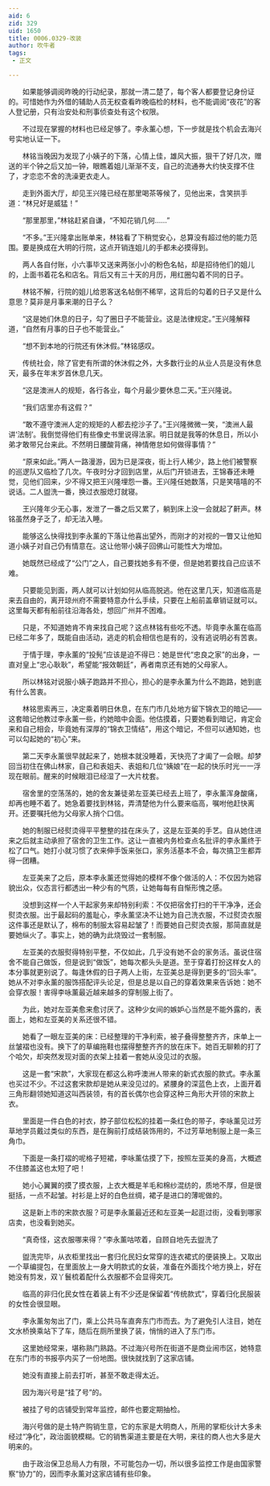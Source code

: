 ```yaml
---
aid: 6
zid: 329
uid: 1650
title: 0006.0329-改装
author: 吹牛者
tags: 
 - 正文

---
```




　　如果能够调阅昨晚的行动纪录，那就一清二楚了，每个客人都要登记身份证的。可惜她作为外借的辅助人员无权查看昨晚临检的材料，也不能调阅“夜花”的客人登记册，只有治安处和刑事侦查处有这个权限。

　　不过现在掌握的材料也已经足够了。李永薰心想，下一步就是找个机会去海兴号实地认证一下。

　　林铭当晚因为发现了小姨子的下落，心情上佳，雄风大振，狠干了好几次，赠送的半个钟之后又加一钟，眼瞧着姐儿渐渐不支，自己的流通券大约快支撑不住了，才恋恋不舍的洗澡更衣走人。

　　走到外面大厅，却见王兴隆已经在那里喝茶等候了，见他出来，含笑拱手道：“林兄好是威猛！”

　　“那里那里，”林铭赶紧自谦，“不知花销几何……”

　　“不多。”王兴隆拿出账单来，林铭看了下稍觉安心，总算没有超过他的能力范围。要是换成在大明的行院，这点开销连姐儿的手都未必摸得到。

　　两人各自付账，小六事毕又送来两张小小的粉色名帖，却是招待他们的姐儿的，上面书着花名和店名。背后又有三十天的月历，用红圈勾着不同的日子。

　　林铭不解，行院的姐儿给恩客送名帖倒不稀罕，这背后的勾着的日子又是什么意思？莫非是月事来潮的日子么？

　　“这是她们休息的日子，勾了圈日子不能营业。这是法律规定。”王兴隆解释道，“自然有月事的日子也不能营业。”

　　“想不到本地的行院还有休沐假。”林铭感叹。

　　传统社会，除了官吏有所谓的休沐假之外，大多数行业的从业人员是没有休息天，最多在年末岁首休息几天。

　　“这是澳洲人的规矩，各行各业，每个月最少要休息二天。”王兴隆说。

　　“我们店里亦有这假？”

　　“敢不遵守澳洲人定的规矩的人都去挖沙子了。”王兴隆微微一笑，“澳洲人最讲‘法制’。我倒觉得他们有些像史书里说得法家。明日就是我等的休息日，所以小弟才敢带兄台来此。不然明日腰酸背痛，神情倦怠如何做得事情？”

　　“原来如此。”两人一路漫游，因为已是深夜，街上行人稀少，路上他们被警察的巡逻队又临检了几次。午夜时分才回到店里，从后门开锁进去，王锦春还未睡觉，见他们回来，少不得又把王兴隆埋怨一番。王兴隆任她数落，只是笑嘻嘻的不说话。二人盥洗一番，换过衣服熄灯就寝。

　　王兴隆年少无心事，发泄了一番之后又累了，躺到床上没一会就起了鼾声。林铭虽然身子乏了，却无法入睡。

　　能够这么快得找到李永薰的下落让他喜出望外，而刚才的对视的一瞥又让他知道小姨子对自己仍有情意在。这让他带小姨子回佛山可能性大为增加。

　　她既然已经成了“公门”之人，自己要找她多有不便，但是她若要找自己应该不难。

　　只要能见到面，两人就可以计划如何从临高脱逃。他在这里几天，知道临高是来去自由的，离开琼州府不需要特意办什么手续，只要在上船前盖章销证就可以。这里每天都有船前往沿海各处，想回广州并不困难。

　　只是，不知道她肯不肯来找自己呢？这点林铭有些吃不透。毕竟李永薰在临高已经二年多了，既能自由活动，逃走的机会相信也是有的，没有逃说明必有苦衷。

　　于情于理，李永薰的“投髡”应该是迫不得已：她是世代“忠良之家”的出身，一直对皇上“忠心耿耿”，希望能“报效朝廷”，再者南京还有她的父母家人。

　　所以林铭对说服小姨子跑路并不担心，担心的是李永薰为什么不跑路，她到底有什么苦衷。

　　林铭思索再三，决定乘着明日休息，在东门市几处地方留下锦衣卫的暗记——这套暗记他教过李永薰一些，约她暗中会面。他估摸着，只要她看到暗记，肯定会来和自己相会，毕竟她有深厚的“锦衣卫情结”，用这个暗记，不但可以通知她，也可以勾起她的“初心”来。

　　第二天李永薰很早就起来了，她根本就没睡着，天快亮了才阖了一会眼。却梦回当初住在佛山林家，自己和表姐夫、表姐和几位“姨娘”在一起的快乐时光一一浮现在眼前。醒来的时候眼泪已经湿了一大片枕套。

　　宿舍里的空荡荡的，她的舍友兼徒弟左亚美已经去上班了，李永薰浑身酸痛，却再也睡不着了。她急着要找到林铭，弄清楚他为什么要来临高，嘱咐他赶快离开。还要嘱托他为父母家人捎个口信。

　　她的制服已经熨烫得平平整整的挂在床头了，这是左亚美的手艺。自从她住进来之后就主动承担了宿舍的卫生工作。这让一直被内务检查点名批评的李永薰终于松了口气。她打小就习惯了衣来伸手饭来张口，家务活基本不会，每次搞卫生都弄得一团糟。

　　左亚美来了之后，原本李永薰还觉得她的模样不像个做活的人：不仅因为她容貌出众，仪态言行都透出一种少有的气质，让她每每有自惭形愧之感。

　　没想到这样一个人干起家务来却特别利索：不仅把宿舍打扫的干干净净，还会熨烫衣服。出于最起码的羞耻心，李永薰坚决不让她为自己洗衣服，不过熨烫衣服这件事还是默认了，棉布的制服太容易起皱了！而要她自己熨烫衣服，那简直就是要她纵火了。事实上，她的确为此烧毁过一套制服。

　　左亚美的衣服熨得特别平整，不仅如此，几乎没有她不会的家务活。虽说住宿舍不能自己做饭，但是说到“做饭”，她每次都头头是道。至于穿着打扮这样女人的本分事就更别说了。每逢休假的日子两人上街，左亚美总是得到更多的“回头率”。她从不对李永薰的服饰搭配评头论足，但是总是以自己的穿着效果来告诉她：她不会穿衣服！害得李咏薰最近越来越多的穿制服上街了。

　　为此，她对左亚美愈来愈讨厌了。这种少女间的嫉妒心当然是不能外露的，表面上，她和左亚美的关系还很不错。

　　她看了一眼左亚美的床：已经整理的干净利索，被子叠得整整齐齐，床单上一丝皱褶也没有。换下了的草编拖鞋也摆得整整齐齐的放在床下。她百无聊赖的打了个哈欠，却突然发现对面的衣架上挂着一套她从没见过的衣服。

　　这是一套“宋款”，大家现在都这么称呼澳洲人带来的新式衣服的款式。李永薰也买过不少。不过这套宋款却是她从来没见过的。紧腰身的深蓝色上衣，上面开着三角形翻领她知道这叫西装领，有的首长偶尔也会穿这种三角形大开领的宋款上衣。

　　里面是一件白色的衬衣，脖子部位松松的挂着一条红色的带子，李咏薰见过芳草地学员戴过类似的东西，是在胸前打成结装饰用的，不过芳草地制服上是一条三角巾。

　　下面是一条打褶的呢格子短裙，李咏薰估摸了下，按照左亚美的身高，大概遮不住膝盖这也太短了吧！

　　她小心翼翼的摸了摸衣服，上衣大概是羊毛和棉纱混纺的，质地不厚，但是很挺括，一点不起皱。衬衫是上好的白色丝绸，裙子是进口的薄呢做的。

　　这是新上市的宋款衣服？可是李永薰最近还和左亚美一起逛过街，没看到哪家店卖，也没看到她买。

　　“真奇怪，这衣服哪来得？”李永薰咕哝着，自顾自地先去盥洗了

　　盥洗完毕，从衣柜里找出一套归化民妇女常穿的连衣裙式的便装换上。又取出一个草编提包，在里面放上一身大明款式的女装，准备在外面找个地方换上，好在她没有剪发，双丫鬟梳着配什么衣服都不会显得突兀。

　　临高的非归化民女性在着装上有不少还是保留着“传统款式”，穿着归化民服装的女性会很显眼。

　　李永薰匆匆出了门，乘上公共马车直奔东门市而去。为了避免引人注目，她在文水桥换乘站下了车，随后在厕所里换了装，悄悄的进入了东门市。

　　这里她经常来，堪称熟门熟路。不过海兴号所在街道不是商业闹市区，她特意在东门市的书报亭内买了一份地图。很快就找到了这家店铺。

　　她没有直接上前去打听，甚至不敢走得太近。

　　因为海兴号是“挂了号”的。

　　被挂了号的店铺受到常年监控，邮件也要定期抽检。

　　海兴号做的是土特产购销生意，它的东家是大明商人，所用的掌柜伙计大多未经过“净化”，政治面貌模糊。它的销售渠道主要是在大明，来往的商人也大多是大明来的。

　　由于政治保卫总局人力有限，不可能包办一切，所以很多监控工作是由国家警察“协力”的，因而李永薰对这家店铺有些印象。


